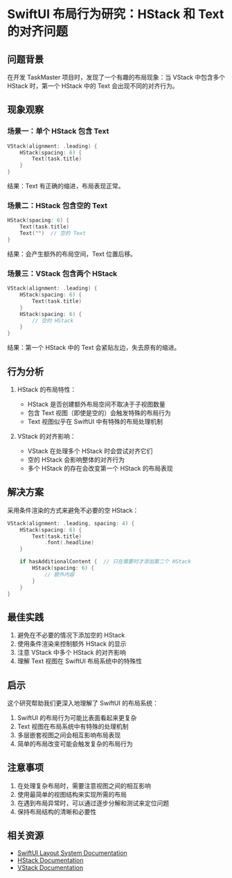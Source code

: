 # SwiftUI 布局行为研究：HStack 和 Text 的对齐问题

## 问题背景
在开发 TaskMaster 项目时，发现了一个有趣的布局现象：当 VStack 中包含多个 HStack 时，第一个 HStack 中的 Text 会出现不同的对齐行为。

## 现象观察

### 场景一：单个 HStack 包含 Text
```swift
VStack(alignment: .leading) {
    HStack(spacing: 6) {
        Text(task.title)
    }
}
```
结果：Text 有正确的缩进，布局表现正常。

### 场景二：HStack 包含空的 Text
```swift
HStack(spacing: 6) {
    Text(task.title)
    Text("")  // 空的 Text
}
```
结果：会产生额外的布局空间，Text 位置后移。

### 场景三：VStack 包含两个 HStack
```swift
VStack(alignment: .leading) {
    HStack(spacing: 6) {
        Text(task.title)
    }
    HStack(spacing: 6) {
        // 空的 HStack
    }
}
```
结果：第一个 HStack 中的 Text 会紧贴左边，失去原有的缩进。

## 行为分析

1. HStack 的布局特性：
   - HStack 是否创建额外布局空间不取决于子视图数量
   - 包含 Text 视图（即使是空的）会触发特殊的布局行为
   - Text 视图似乎在 SwiftUI 中有特殊的布局处理机制

2. VStack 的对齐影响：
   - VStack 在处理多个 HStack 时会尝试对齐它们
   - 空的 HStack 会影响整体的对齐行为
   - 多个 HStack 的存在会改变第一个 HStack 的布局表现

## 解决方案

采用条件渲染的方式来避免不必要的空 HStack：
```swift
VStack(alignment: .leading, spacing: 4) {
    HStack(spacing: 6) {
        Text(task.title)
            .font(.headline)
    }

    if hasAdditionalContent {  // 只在需要时才添加第二个 HStack
        HStack(spacing: 6) {
            // 额外内容
        }
    }
}
```

## 最佳实践

1. 避免在不必要的情况下添加空的 HStack
2. 使用条件渲染来控制额外 HStack 的显示
3. 注意 VStack 中多个 HStack 的对齐影响
4. 理解 Text 视图在 SwiftUI 布局系统中的特殊性

## 启示

这个研究帮助我们更深入地理解了 SwiftUI 的布局系统：
1. SwiftUI 的布局行为可能比表面看起来更复杂
2. Text 视图在布局系统中有特殊的处理机制
3. 多层嵌套视图之间会相互影响布局表现
4. 简单的布局改变可能会触发复杂的布局行为

## 注意事项

1. 在处理复杂布局时，需要注意视图之间的相互影响
2. 使用最简单的视图结构来实现所需的布局
3. 在遇到布局异常时，可以通过逐步分解和测试来定位问题
4. 保持布局结构的清晰和必要性

## 相关资源

- [SwiftUI Layout System Documentation](https://developer.apple.com/documentation/swiftui/view-layout)
- [HStack Documentation](https://developer.apple.com/documentation/swiftui/hstack)
- [VStack Documentation](https://developer.apple.com/documentation/swiftui/vstack)